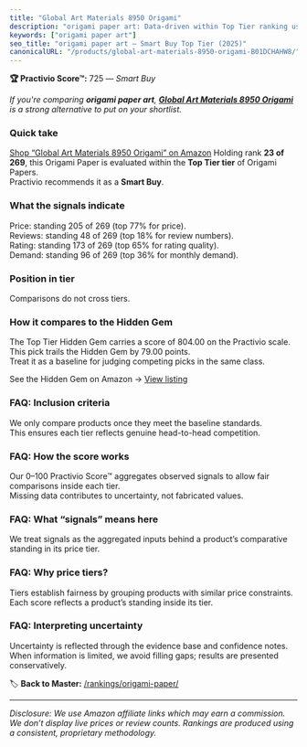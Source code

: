 ```yaml
---
title: "Global Art Materials 8950 Origami"
description: "origami paper art: Data-driven within Top Tier ranking using the Practivio Score™. Positioned by quality, value, demand, findability, momentum."
keywords: ["origami paper art"]
seo_title: "origami paper art — Smart Buy Top Tier (2025)"
canonicalURL: "/products/global-art-materials-8950-origami-B01DCHAHW8/"
---
```


**🏆 Practivio Score™:** 725 — _Smart Buy_


*If you're comparing **origami paper art**, **[Global Art Materials 8950 Origami](https://www.amazon.com/dp/B01DCHAHW8?tag=practivio-20)** is a strong alternative to put on your shortlist.*
### Quick take
[Shop “Global Art Materials 8950 Origami” on Amazon](https://www.amazon.com/dp/B01DCHAHW8?tag=practivio-20)
Holding rank **23 of 269**, this Origami Paper is evaluated within the **Top Tier tier** of Origami Papers.  
Practivio recommends it as a **Smart Buy**.

### What the signals indicate
Price: standing 205 of 269 (top 77% for price).  
Reviews: standing 48 of 269 (top 18% for review numbers).  
Rating: standing 173 of 269 (top 65% for rating quality).  
Demand: standing 96 of 269 (top 36% for monthly demand).

### Position in tier
Comparisons do not cross tiers.

### How it compares to the Hidden Gem
The Top Tier Hidden Gem carries a score of 804.00 on the Practivio scale.  
This pick trails the Hidden Gem by 79.00 points.  
Treat it as a baseline for judging competing picks in the same class.  

See the Hidden Gem on Amazon → [View listing](https://www.amazon.com/dp/B0774HD15D?tag=practivio-20)

### FAQ: Inclusion criteria
We only compare products once they meet the baseline standards.  
This ensures each tier reflects genuine head-to-head competition.

### FAQ: How the score works
Our 0–100 Practivio Score™ aggregates observed signals to allow fair comparisons inside each tier.  
Missing data contributes to uncertainty, not fabricated values.

### FAQ: What “signals” means here
We treat signals as the aggregated inputs behind a product’s comparative standing in its price tier.

### FAQ: Why price tiers?
Tiers establish fairness by grouping products with similar price constraints.  
Each score reflects a product’s standing inside its tier.

### FAQ: Interpreting uncertainty
Uncertainty is reflected through the evidence base and confidence notes.  
When information is limited, we avoid filling gaps; results are presented conservatively.


🏷️ **Back to Master:** [/rankings/origami-paper/](/rankings/origami-paper/)

---
_Disclosure: We use Amazon affiliate links which may earn a commission. We don’t display live prices or review counts. Rankings are produced using a consistent, proprietary methodology._
